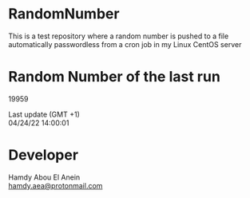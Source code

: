 # RandomNumber    
This is a test repository where a random number is pushed to a file automatically passwordless from a cron job in my Linux CentOS server    
# Random Number of the last run   
19959
      
Last update (GMT +1)    
04/24/22 14:00:01
# Developer    
Hamdy Abou El Anein   
hamdy.aea@protonmail.com
